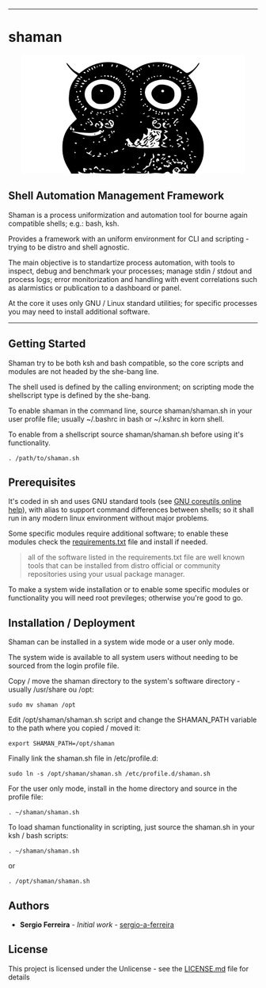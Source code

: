 * * *
# shaman #

<p align="center">
<img alt="Logo" src="assets/banner.svg" style="width:90%; height:240px;">
</p>


## Shell Automation Management Framework ##

Shaman is a process uniformization and automation tool for bourne again compatible shells; e.g.: bash, ksh.

Provides a framework with an uniform environment for CLI and scripting - trying to be distro and shell agnostic.

The main objective is to standartize process automation, with tools to inspect, debug and benchmark your processes; manage stdin / stdout and process logs; error monitorization and handling with event correlations such as alarmistics or publication to a dashboard or panel.

At the core it uses only GNU / Linux standard utilities; for specific processes you may need to install additional software.


* * * 

## Getting Started ##

Shaman try to be both ksh and bash compatible, so the core scripts and modules are not headed by the she-bang line. 

The shell used is defined by the calling environment; on scripting mode the shellscript type is defined by the she-bang.

To enable shaman in the command line, source shaman/shaman.sh in your user profile file; usually ~/.bashrc in bash or ~/.kshrc in korn shell.

To enable from a shellscript source shaman/shaman.sh before using it's functionality.

```
. /path/to/shaman.sh
```

## Prerequisites ##

It's coded in sh and uses GNU standard tools (see [GNU coreutils online help](https://www.gnu.org/software/coreutils/)), with alias to support command differences between shells; so it shall run in any modern linux environment without major problems.

Some specific modules require additional software; to enable these modules check the [requirements.txt](requirements.txt) file and install if needed.

> all of the software listed in the requirements.txt file are well known tools that can be installed from distro official or community repositories using your usual package manager.

To make a system wide installation or to enable some specific modules or functionality you will need root previleges; otherwise you're good to go.

## Installation / Deployment ##

Shaman can be installed in a system wide mode or a user only mode. 

The system wide is available to all system users without needing to be sourced from the login profile file. 

Copy / move the shaman directory to the system's software directory - usually /usr/share ou /opt:

```
sudo mv shaman /opt
```

Edit /opt/shaman/shaman.sh script and change the SHAMAN_PATH variable to the path where you copied / moved it:

```
export SHAMAN_PATH=/opt/shaman
```

Finally link the shaman.sh file in /etc/profile.d:

```
sudo ln -s /opt/shaman/shaman.sh /etc/profile.d/shaman.sh

```

For the user only mode, install in the home directory and source in the profile file:

```
. ~/shaman/shaman.sh
```

To load shaman functionality in scripting, just source the shaman.sh in your ksh / bash scripts:

```
. ~/shaman/shaman.sh
```

or 

```
. /opt/shaman/shaman.sh
```


## Authors ##

* **Sergio Ferreira** - *Initial work* - [sergio-a-ferreira](https://github.com/sergio-a-ferreirashaman.git)



## License ##

This project is licensed under the Unlicense - see the [LICENSE.md](LICENSE.md) file for details

